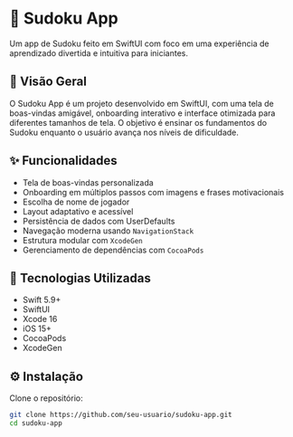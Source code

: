 # 🧠 Sudoku App

Um app de Sudoku feito em SwiftUI com foco em uma experiência de aprendizado divertida e intuitiva para iniciantes.

## 📱 Visão Geral

O Sudoku App é um projeto desenvolvido em SwiftUI, com uma tela de boas-vindas amigável, onboarding interativo e interface otimizada para diferentes tamanhos de tela. O objetivo é ensinar os fundamentos do Sudoku enquanto o usuário avança nos níveis de dificuldade.

## ✨ Funcionalidades

- Tela de boas-vindas personalizada
- Onboarding em múltiplos passos com imagens e frases motivacionais
- Escolha de nome de jogador
- Layout adaptativo e acessível
- Persistência de dados com UserDefaults
- Navegação moderna usando `NavigationStack`
- Estrutura modular com `XcodeGen`
- Gerenciamento de dependências com `CocoaPods`

## 🚀 Tecnologias Utilizadas

- Swift 5.9+
- SwiftUI
- Xcode 16
- iOS 15+
- CocoaPods
- XcodeGen

## ⚙️ Instalação

Clone o repositório:

```bash
git clone https://github.com/seu-usuario/sudoku-app.git
cd sudoku-app
